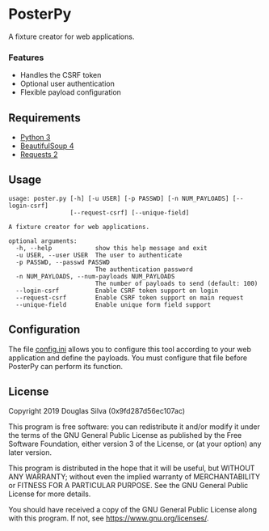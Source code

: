 # PosterPy
A fixture creator for web applications.

### Features
- Handles the CSRF token
- Optional user authentication
- Flexible payload configuration

## Requirements
- [Python 3](https://www.python.org/)
- [BeautifulSoup 4](https://www.crummy.com/software/BeautifulSoup/)
- [Requests 2](https://requests.kennethreitz.org//en/master/)

## Usage
```
usage: poster.py [-h] [-u USER] [-p PASSWD] [-n NUM_PAYLOADS] [--login-csrf]
                 [--request-csrf] [--unique-field]

A fixture creator for web applications.

optional arguments:
  -h, --help            show this help message and exit
  -u USER, --user USER  The user to authenticate
  -p PASSWD, --passwd PASSWD
                        The authentication password
  -n NUM_PAYLOADS, --num-payloads NUM_PAYLOADS
                        The number of payloads to send (default: 100)
  --login-csrf          Enable CSRF token support on login
  --request-csrf        Enable CSRF token support on main request
  --unique-field        Enable unique form field support
```

## Configuration
The file [config.ini](https://github.com/o-alquimista/PosterPy/blob/master/config.ini)
allows you to configure this tool according to your web application and define
the payloads. You must configure that file before PosterPy can perform its function.

## License
Copyright 2019 Douglas Silva (0x9fd287d56ec107ac)

This program is free software: you can redistribute it and/or modify
it under the terms of the GNU General Public License as published by
the Free Software Foundation, either version 3 of the License, or
(at your option) any later version.

This program is distributed in the hope that it will be useful,
but WITHOUT ANY WARRANTY; without even the implied warranty of
MERCHANTABILITY or FITNESS FOR A PARTICULAR PURPOSE.  See the
GNU General Public License for more details.

You should have received a copy of the GNU General Public License
along with this program.  If not, see <https://www.gnu.org/licenses/>.
